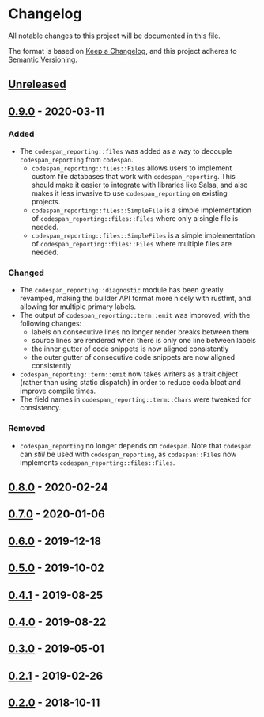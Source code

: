 # Changelog

All notable changes to this project will be documented in this file.

The format is based on [Keep a Changelog](https://keepachangelog.com/en/1.0.0/),
and this project adheres to [Semantic Versioning](https://semver.org/spec/v2.0.0.html).

## [Unreleased]

## [0.9.0] - 2020-03-11

### Added

-   The `codespan_reporting::files` was added as a way to decouple
    `codespan_reporting` from `codespan`.
    -   `codespan_reporting::files::Files` allows users to implement custom file
        databases that work with `codespan_reporting`. This should make it
        easier to integrate with libraries like Salsa, and also makes it less
        invasive to use `codespan_reporting` on existing projects.
    -   `codespan_reporting::files::SimpleFile` is a simple implementation of
        `codespan_reporting::files::Files` where only a single file is needed.
    -   `codespan_reporting::files::SimpleFiles` is a simple implementation of
        `codespan_reporting::files::Files` where multiple files are needed.

### Changed

-   The `codespan_reporting::diagnostic` module has been greatly revamped,
    making the builder API format more nicely with rustfmt, and allowing for
    multiple primary labels.
-   The output of `codespan_reporting::term::emit` was improved,
    with the following changes:
    -   labels on consecutive lines no longer render breaks between them
    -   source lines are rendered when there is only one line between labels
    -   the inner gutter of code snippets is now aligned consistently
    -   the outer gutter of consecutive code snippets are now aligned consistently
-   `codespan_reporting::term::emit` now takes writers as a trait object (rather
    than using static dispatch) in order to reduce coda bloat and improve
    compile times.
-   The field names in `codespan_reporting::term::Chars` were tweaked for
    consistency.

### Removed

-   `codespan_reporting` no longer depends on `codespan`.
    Note that `codespan` can _still_ be used with `codespan_reporting`,
    as `codespan::Files` now implements `codespan_reporting::files::Files`.

## [0.8.0] - 2020-02-24
## [0.7.0] - 2020-01-06
## [0.6.0] - 2019-12-18
## [0.5.0] - 2019-10-02
## [0.4.1] - 2019-08-25
## [0.4.0] - 2019-08-22
## [0.3.0] - 2019-05-01
## [0.2.1] - 2019-02-26
## [0.2.0] - 2018-10-11

[Unreleased]: https://github.com/brendanzab/codespan/compare/v0.9.0...HEAD
[0.9.0]: https://github.com/brendanzab/codespan/compare/v0.8.0...v0.9.0
[0.8.0]: https://github.com/brendanzab/codespan/compare/v0.7.0...v0.8.0
[0.7.0]: https://github.com/brendanzab/codespan/compare/v0.6.0...v0.7.0
[0.6.0]: https://github.com/brendanzab/codespan/compare/v0.5.0...v0.6.0
[0.5.0]: https://github.com/brendanzab/codespan/compare/v0.4.1...v0.5.0
[0.4.1]: https://github.com/brendanzab/codespan/compare/v0.4.0...v0.4.1
[0.4.0]: https://github.com/brendanzab/codespan/compare/v0.3.0...v0.4.0
[0.3.0]: https://github.com/brendanzab/codespan/compare/v0.2.1...v0.3.0
[0.2.1]: https://github.com/brendanzab/codespan/compare/v0.2.0...v0.2.1
[0.2.0]: https://github.com/brendanzab/codespan/releases/tag/v0.2.0
